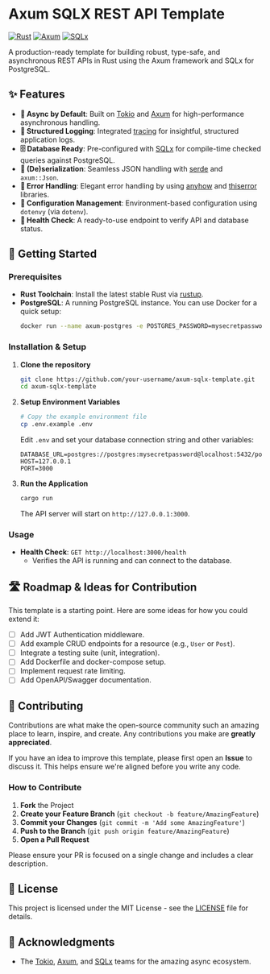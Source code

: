 
# Axum SQLX REST API Template

[![Rust](https://img.shields.io/badge/rust-stable-brightgreen?logo=rust)](https://www.rust-lang.org/)
[![Axum](https://img.shields.io/badge/axum-0.6-blue)](https://github.com/tokio-rs/axum)
[![SQLx](https://img.shields.io/badge/sqlx-0.6-orange)](https://github.com/launchbadge/sqlx)

A production-ready template for building robust, type-safe, and asynchronous REST APIs in Rust using the Axum framework and SQLx for PostgreSQL.

## ✨ Features

- **🚀 Async by Default**: Built on [Tokio](https://tokio.rs/) and [Axum](https://github.com/tokio-rs/axum) for high-performance asynchronous handling.
- **📝 Structured Logging**: Integrated [tracing](https://docs.rs/tracing) for insightful, structured application logs.
- **🗄️ Database Ready**: Pre-configured with [SQLx](https://github.com/launchbadge/sqlx) for compile-time checked queries against PostgreSQL.
- **🔄 (De)serialization**: Seamless JSON handling with [serde](https://docs.rs/serde) and `axum::Json`.
- **🎯 Error Handling**: Elegant error handling by using [anyhow](https://docs.rs/anyhow) and [thiserror](https://docs.rs/thiserror) libraries.
- **🔧 Configuration Management**: Environment-based configuration using `dotenvy` (via `dotenv`).
- **🧪 Health Check**: A ready-to-use endpoint to verify API and database status.

## 🚀 Getting Started

### Prerequisites

- **Rust Toolchain**: Install the latest stable Rust via [rustup](https://rustup.rs/).
- **PostgreSQL**: A running PostgreSQL instance. You can use Docker for a quick setup:
    ```bash
    docker run --name axum-postgres -e POSTGRES_PASSWORD=mysecretpassword -p 5432:5432 -d postgres
    ```

### Installation & Setup

1.  **Clone the repository**
    ```bash
    git clone https://github.com/your-username/axum-sqlx-template.git
    cd axum-sqlx-template
    ```

2.  **Setup Environment Variables**
    ```bash
    # Copy the example environment file
    cp .env.example .env
    ```
    Edit `.env` and set your database connection string and other variables:
    ```env
    DATABASE_URL=postgres://postgres:mysecretpassword@localhost:5432/postgres
    HOST=127.0.0.1
    PORT=3000
    ```
3.  **Run the Application**
    ```bash
    cargo run
    ```
    The API server will start on `http://127.0.0.1:3000`.

### Usage

- **Health Check**: `GET http://localhost:3000/health`
    - Verifies the API is running and can connect to the database.

## 🛣️ Roadmap & Ideas for Contribution

This template is a starting point. Here are some ideas for how you could extend it:
- [ ] Add JWT Authentication middleware.
- [ ] Add example CRUD endpoints for a resource (e.g., `User` or `Post`).
- [ ] Integrate a testing suite (unit, integration).
- [ ] Add Dockerfile and docker-compose setup.
- [ ] Implement request rate limiting.
- [ ] Add OpenAPI/Swagger documentation.

## 🤝 Contributing

Contributions are what make the open-source community such an amazing place to learn, inspire, and create. Any contributions you make are **greatly appreciated**.

If you have an idea to improve this template, please first open an **Issue** to discuss it. This helps ensure we're aligned before you write any code.

### How to Contribute

1.  **Fork** the Project
2.  **Create your Feature Branch** (`git checkout -b feature/AmazingFeature`)
3.  **Commit your Changes** (`git commit -m 'Add some AmazingFeature'`)
4.  **Push to the Branch** (`git push origin feature/AmazingFeature`)
5.  **Open a Pull Request**

Please ensure your PR is focused on a single change and includes a clear description.

## 📜 License

This project is licensed under the MIT License - see the [LICENSE](https://github.com/frankPairs/axum-sqlx-template/blob/main/LICENSE) file for details.

## 🙏 Acknowledgments

- The [Tokio](https://github.com/tokio-rs), [Axum](https://github.com/tokio-rs/axum), and [SQLx](https://github.com/launchbadge/sqlx) teams for the amazing async ecosystem.
